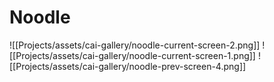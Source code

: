 # Noodle

![[Projects/assets/cai-gallery/noodle-current-screen-2.png]]
![[Projects/assets/cai-gallery/noodle-current-screen-1.png]]
![[Projects/assets/cai-gallery/noodle-prev-screen-4.png]]
